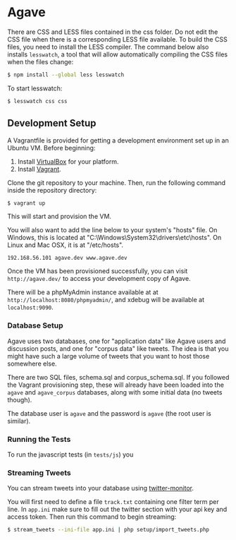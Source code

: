Agave
==========

There are CSS and LESS files contained in the css folder. Do not edit the CSS file when there is 
a corresponding LESS file available. To build the CSS files, you need to install the 
LESS compiler. The command below also installs `lesswatch`, a tool that will
allow automatically compiling the CSS files when the files change:

```bash
$ npm install --global less lesswatch
```

To start lesswatch:

```bash
$ lesswatch css css
```

Development Setup
-----------------

A Vagrantfile is provided for getting a development environment
set up in an Ubuntu VM. Before beginning:

1. Install [VirtualBox](https://www.virtualbox.org/wiki/Downloads) for your platform.
2. Install [Vagrant](http://www.vagrantup.com/downloads).

Clone the git repository to your machine.
Then, run the following command inside the repository directory:

```bash
$ vagrant up
```

This will start and provision the VM.

You will also want to add the line below to your system's "hosts" file.
On Windows, this is located at "C:\Windows\System32\drivers\etc\hosts".
On Linux and Mac OSX, it is at "/etc/hosts".

```
192.168.56.101 agave.dev www.agave.dev
```

Once the VM has been provisioned successfully, you can
visit `http://agave.dev/` to access your development copy of Agave.

There will be a phpMyAdmin instance available at
at `http://localhost:8080/phpmyadmin/`,
and xdebug will be available at `localhost:9090`.

### Database Setup

Agave uses two databases, one for "application data" like
Agave users and discussion posts, and one for "corpus data"
like tweets. The idea is that you might have such a large
volume of tweets that you want to host those somewhere else.

There are two SQL files, schema.sql and corpus_schema.sql.
If you followed the Vagrant provisioning step, these will
already have been loaded into the `agave` and `agave_corpus`
databases, along with some initial data (no tweets though).

The database user is `agave` and the password is `agave`
(the root user is similar).

### Running the Tests

To run the javascript tests (in `tests/js`) you

### Streaming Tweets

You can stream tweets into your database
using [twitter-monitor](https://github.com/michaelbrooks/twitter-monitor).

You will first need to define a file `track.txt` containing
one filter term per line.
In `app.ini` make sure to fill out the twitter section
with your api key and access token.
Then run this command to begin streaming:

```bash
$ stream_tweets --ini-file app.ini | php setup/import_tweets.php
```
